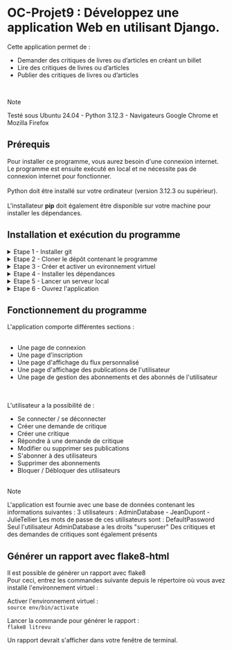 # OC-Projet9 : Développez une application Web en utilisant Django.

Cette application permet de :<br>
- Demander des critiques de livres ou d’articles en créant un billet <br>
- Lire des critiques de livres ou d’articles <br>
- Publier des critiques de livres ou d’articles <br>
<br>

> [!NOTE]
> Testé sous Ubuntu 24.04 - Python 3.12.3 - Navigateurs Google Chrome et Mozilla Firefox

## Prérequis

Pour installer ce programme, vous aurez besoin d'une connexion internet. Le programme est ensuite exécuté en local et ne nécessite pas de connexion internet pour fonctionner.<br>
<br>
Python doit être installé sur votre ordinateur (version 3.12.3 ou supérieur).<br>
<br>
L'installateur **pip** doit également être disponible sur votre machine pour installer les dépendances.

## Installation et exécution du programme

<details>
<summary>Etape 1 - Installer git</summary><br>

Pour télécharger ce programme, vérifiez que git est bien installé sur votre poste.<br>
Vous pouvez l'installer en suivant les instructions fournies sur le site [git-scm.com](https://git-scm.com/book/fr/v2/D%C3%A9marrage-rapide-Installation-de-Git)

</details>

<details>
<summary>Etape 2 - Cloner le dépôt contenant le programme</summary><br>


Placez-vous dans le dossier souhaité et utilisez la commande suivante :

``git clone https://github.com/Guillaume-Gillon/OC_Projet9.git``

</details>

<details>
<summary>Etape 3 - Créer et activer un evironnement virtuel</summary><br>

Créez un environnement virtuel avec la commande<br>
``python3 -m venv env``<br>

Activez cet environnement avec la commande<br>
``source env/bin/activate``

</details>

<details>
<summary>Etape 4 - Installer les dépendances</summary><br>

Pour que ce programme s'exécute, vous aurez besoin de plusieurs packages additionnels listés dans le fichier requirements.txt.<br>

Exécutez la commande <br>
``pip install -r requirements.txt``

</details>

<details>
<summary>Etape 5 - Lancer un serveur local</summary><br>

Placez vous dans le dossier **litrevu** puis exécutez la commande <br>
``python3 manage.py runserver``

</details>

<details>
<summary>Etape 6 - Ouvrez l'application</summary><br>

Dans la barre d'adresse de votre navigateur, tapez <br>
``http://127.0.0.1:8000/auth/``

</details>

## Fonctionnement du programme

L'application comporte différentes sections :<br>
<br>
- Une page de connexion<br>
- Une page d'inscription<br>
- Une page d'affichage du flux personnalisé<br>
- Une page d'affichage des publications de l'utilisateur<br>
- Une page de gestion des abonnements et des abonnés de l'utilisateur<br>
<br><br>

L'utilisateur a la possibilité de :
- Se connecter / se déconnecter
- Créer une demande de critique
- Créer une critique
- Répondre à une demande de critique
- Modifier ou supprimer ses publications
- S'abonner à des utilisateurs
- Supprimer des abonnements
- Bloquer / Débloquer des utilisateurs
<br><br>

> [!NOTE]
> L'application est fournie avec une base de données contenant les informations suivantes :
> 3 utilisateurs : AdminDatabase - JeanDupont - JulieTellier
> Les mots de passe de ces utilisateurs sont : DefaultPassword
> Seul l'utilisateur AdminDatabase a les droits "superuser"
> Des critiques et des demandes de critiques sont également présents

## Générer un rapport avec flake8-html

Il est possible de générer un rapport avec flake8<br>
Pour ceci, entrez les commandes suivante depuis le répertoire où vous avez installé l'environnement virtuel :<br>

Activer l'environnement virtuel :<br>
``source env/bin/activate``

Lancer la commande pour générer le rapport :<br>
``flake8 litrevu``

Un rapport devrait s'afficher dans votre fenêtre de terminal.<br>
